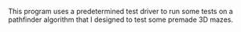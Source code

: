 This program uses a predetermined test driver to run some tests on a pathfinder algorithm that I designed to test some premade 3D mazes.